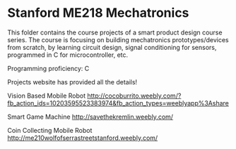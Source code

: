 # Stanford ME218 Mechatronics
This folder contains the course projects of a smart product design course series. The course is focusing on building mechatronics prototypes/devices from scratch, by learning circuit design, signal conditioning for sensors, programmed in C for microcontroller, etc.

Programming proficiency: C 

Projects website has provided all the details!

Vision Based Mobile Robot
http://cocoburrito.weebly.com/?fb_action_ids=10203595523383974&fb_action_types=weeblyapp%3Ashare

Smart Game Machine
http://savethekremlin.weebly.com/

Coin Collecting Mobile Robot
http://me210wolfofserrastreetstanford.weebly.com/
